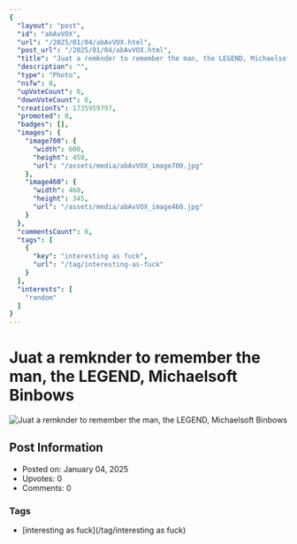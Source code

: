 ```yaml
---
{
  "layout": "post",
  "id": "abAvVOX",
  "url": "/2025/01/04/abAvVOX.html",
  "post_url": "/2025/01/04/abAvVOX.html",
  "title": "Juat a remknder to remember the man, the LEGEND, Michaelsoft Binbows",
  "description": "",
  "type": "Photo",
  "nsfw": 0,
  "upVoteCount": 0,
  "downVoteCount": 0,
  "creationTs": 1735959797,
  "promoted": 0,
  "badges": [],
  "images": {
    "image700": {
      "width": 600,
      "height": 450,
      "url": "/assets/media/abAvVOX_image700.jpg"
    },
    "image460": {
      "width": 460,
      "height": 345,
      "url": "/assets/media/abAvVOX_image460.jpg"
    }
  },
  "commentsCount": 0,
  "tags": [
    {
      "key": "interesting as fuck",
      "url": "/tag/interesting-as-fuck"
    }
  ],
  "interests": [
    "random"
  ]
}
---
```


# Juat a remknder to remember the man, the LEGEND, Michaelsoft Binbows

![Juat a remknder to remember the man, the LEGEND, Michaelsoft Binbows](/assets/media/abAvVOX_image700.jpg)

## Post Information

- Posted on: January 04, 2025
- Upvotes: 0
- Comments: 0

### Tags

- [interesting as fuck](/tag/interesting as fuck)
